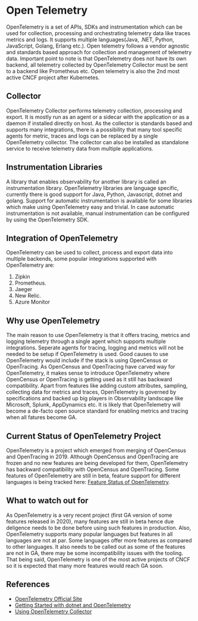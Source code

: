 # Open Telemetry

OpenTelemetry is a set of APIs, SDKs and instrumentation which can be used for collection, processing and orchestrating telemetry data like traces metrics and logs. It supports multiple languages(Java, .NET, Python, JavaScript, Golang, Erlang etc.). Open telemetry follows a vendor agnostic and standards based approach for collection and management of telemetry data. Important point to note is that OpenTelemetry does not have its own backend, all telemetry collected by OpenTelemetry Collector must be sent to a backend like Prometheus etc. Open telemetry is also the 2nd most active CNCF project after Kubernetes.

## Collector

OpenTelemetry Collector performs telemetry collection, processing and export. It is mostly run as an agent or a sidecar with the application or as a daemon if installed directly on host. As the collector is standards based and supports many integrations, there is a possibility that many tool specific agents for metric, traces and logs can be replaced by a single OpenTelemetry collector.
The collector can also be installed as standalone service to receive telemetry data from multiple applications.

## Instrumentation Libraries

A library that enables observability for another library is called an instrumentation library. OpenTelemetry libraries are language specific, currently there is good support for Java, Python, Javascript, dotnet and golang. Support for automatic instrumentation is available for some libraries which make using OpenTelemetry easy and trivial. In case automatic instrumentation is not available, manual instrumentation can be configured by using the OpenTelemetry SDK.

## Integration of OpenTelemetry

OpenTelemetry can be used to collect, process and export data into multiple backends, some popular integrations supported with OpenTelemetry are:

1. Zipkin
2. Prometheus.
3. Jaeger
4. New Relic.
5. Azure Monitor

## Why use OpenTelemetry

The main reason to use OpenTelemetry is that it offers tracing, metrics and logging telemetry through a single agent which supports multiple integrations. Seperate agents for tracing, logging and metrics will not be needed to be setup if OpenTelemetry is used.
Good causes to use OpenTelemetry would include if the stack is using OpenCensus or OpenTracing. As OpenCensus and OpenTracing have carved way for OpenTelemetry, it makes sense to introduce OpenTelemetry where OpenCensus or OpenTracing is getting used as it still has backward compatibility.
Apart from features like adding custom attributes, sampling, collecting data for metrics and traces, OpenTelemetry is governed by specifications and backed up big players in Observability landscape like Microsoft, Splunk, AppDynamics etc. It is likely that OpenTelemetry will become a de-facto open source standard for enabling metrics and tracing when all fatures become GA.

## Current Status of OpenTelemetry Project

OpenTelemetry is a project which emerged from merging of OpenCensus and OpenTracing in 2019. Although OpenCensus and OpenTracing are frozen and no new features are being developed for them, OpenTelemetry has backward compatibility with OpenCensus and OpenTracing. Some features of OpenTelemetry are still in beta, feature support for different languages is being tracked here: [Feature Status of OpenTelemetry](https://github.com/open-telemetry/opentelemetry-specification/blob/main/spec-compliance-matrix.md).

## What to watch out for

As OpenTelemetry is a very recent project (first GA version of some features released in 2020), many features are still in beta hence due deligence needs to be done before using such features in production. Also, OpenTelemetry supports many popular languages but features in all languages are not at par. Some languages offer more features as compared to other languages. It also needs to be called out as some of the features are not in GA, there may be some incompatibility issues with the tooling. That being said, OpenTelemetry is one of the most active projects of CNCF so it is expected that many more features would reach GA soon.

## References

- [OpenTelemetry Official Site](https://opentelemetry.io/)
- [Getting Started with dotnet and OpenTelemetry](https://opentelemetry.io/docs/net/getting-started/)
- [Using OpenTelemetry Collector](https://opentelemetry.io/docs/collector/getting-started/)
